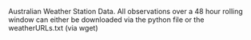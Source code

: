 Australian Weather Station Data. 
All observations over a 48 hour rolling window can either be downloaded via the python file or the weatherURLs.txt (via wget)
